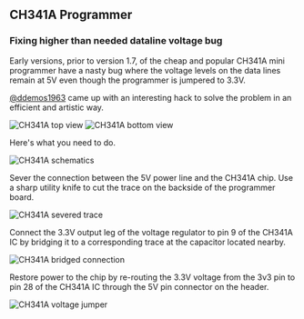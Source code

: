 CH341A Programmer
-----------------

### Fixing higher than needed dataline voltage bug

Early versions, prior to version 1.7, of the cheap and popular CH341A mini
programmer have a nasty bug where the voltage levels on the data lines remain
at 5V even though the programmer is jumpered to 3.3V.

[@ddemos1963](https://github.com/ddemos1963) came up with an interesting hack 
to solve the problem in an efficient and artistic way.

![CH341A top view](../images/hardware-ch341a-hack-1.webp)
![CH341A bottom view](../images/hardware-ch341a-hack-2.webp)

Here's what you need to do.

![CH341A schematics](../images/hardware-ch341a-hack-6.png)

Sever the connection between the 5V power line and the CH341A chip. Use a sharp
utility knife to cut the trace on the backside of the programmer board.

![CH341A severed trace](../images/hardware-ch341a-hack-3.webp)

Connect the 3.3V output leg of the voltage regulator to pin 9 of the CH341A IC
by bridging it to a corresponding trace at the capacitor located nearby.

![CH341A bridged connection](../images/hardware-ch341a-hack-4.webp)

Restore power to the chip by re-routing the 3.3V voltage from the 3v3 pin to 
pin 28 of the CH341A IC through the 5V pin connector on the header.

![CH341A voltage jumper](../images/hardware-ch341a-hack-5.webp)
